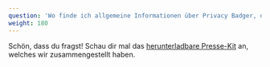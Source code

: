 ```yaml
---
question: 'Wo finde ich allgemeine Informationen über Privacy Badger, die ich für einen Text verwenden kann?'
weight: 180
---
```


Schön, dass du fragst! Schau dir mal das [herunterladbare Presse-Kit](/files/pb_journalist_1_pager.pdf) an, welches wir zusammengestellt haben.
